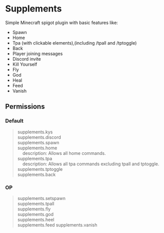 # Supplements

Simple Minecraft spigot plugin with basic features like:

- Spawn
- Home
- Tpa (with clickable elements),(including /tpall and /tptoggle)
- Back
- Player joining messages
- Discord invite
- Kill Yourself
- Fly
- God
- Heal
- Feed
- Vanish

## Permissions

### Default

>supplements.kys  
>supplements.discord  
>supplements.spawn  
>supplements.home  
>&nbsp;&nbsp;&nbsp;&nbsp;description: Allows all home commands.  
>supplements.tpa  
>&nbsp;&nbsp;&nbsp;&nbsp;description: Allows all tpa commands excluding tpall and tptoggle.  
>supplements.tptoggle  
>supplements.back  

### OP

>supplements.setspawn   
>supplements.tpall  
>supplements.fly  
>supplements.god  
>supplements.heel  
>supplements.feed
>supplements.vanish